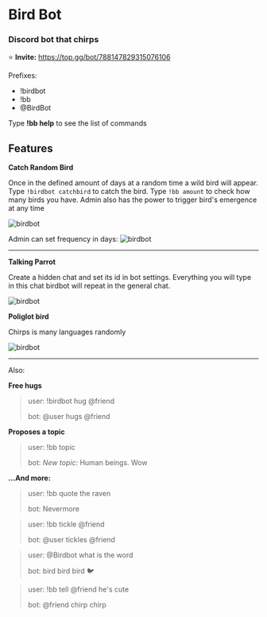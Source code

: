 # Bird Bot

### Discord bot that chirps

⭐ **Invite:** https://top.gg/bot/788147829315076106

Prefixes: 

- !birdbot
- !bb
- @BirdBot

Type **!bb help** to see the list of commands

## Features

**Catch Random Bird**

Once in the defined amount of days at a random time a wild bird will appear. 
Type `!birdbot catchbird` to catch the bird. Type `!bb amount` to check how many birds you have. Admin also has the power to trigger bird's emergence at any time

![birdbot](https://api.monosnap.com/file/download?id=YMCd1YPPLsb1Hng7yfxlPHvBayJ9eG)

Admin can set frequency in days:
![birdbot](https://api.monosnap.com/file/download?id=6zAasvgDIv9Fqn8gODOQWJQ1D9YZna)

----------------------
**Talking Parrot**

Create a hidden chat and set its id in bot settings. Everything you will type in this chat birdbot will repeat in the general chat.

![birdbot](https://api.monosnap.com/file/download?id=2IEtLuPLRvHucimly90SQA9BaRlZiE)

**Poliglot bird**

Chirps is many languages randomly

![birdbot](https://api.monosnap.com/file/download?id=dkN2SwtaLOfabYhFQ1oIhmdnCgjAMq)

----------------------------

Also:

**Free hugs**

>user: !birdbot hug @friend
>
>bot: @user hugs @friend

**Proposes a topic** 
 
 >user: !bb topic
 > 
 >bot: *New topic:* Human beings. Wow

**...And more:**

 >user: !bb quote the raven
 > 
 >bot: Nevermore

 >user: !bb tickle @friend
 > 
 >bot: @user tickles @friend

 >user: @Birdbot what is the word
 > 
 >bot: bird bird bird :bird:

 >user: !bb tell @friend he's cute
 > 
 >bot: @friend chirp chirp





